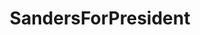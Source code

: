 ---
title: SandersForPresident
crosslinks:
- WayOfTheBern
- politics
- Political_Revolution
- Enough_Sanders_Spam
- The_Donald
- EnoughTrumpSpam
- IAmA
- hillaryclinton
- socialism
- worldnews
- enoughsandersspam
- BlueMidterm2018
- ChapoTrapHouse
- DNCleaks
- Kossacks_for_Sanders
- WikiLeaks
- conspiracy
- AskReddit
- xkcd
- neoliberal
---
